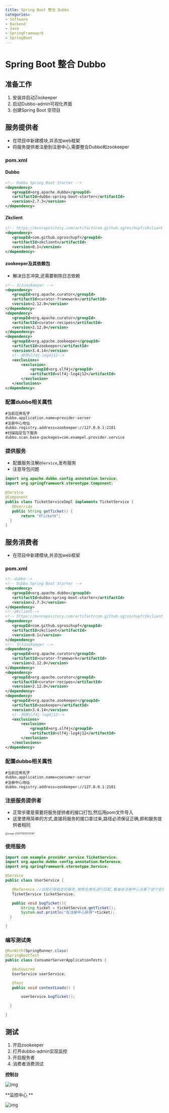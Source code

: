 ```yaml
---
title: Spring Boot 整合 Dubbo
categories:
- Software
- Backend
- Java
- SpringFramework
- SpringBoot
---
```

# Spring Boot 整合 Dubbo

## 准备工作

1. 安装并启动Zookeeper
2. 启动Dubbo-admin可视化界面
3. 创建Spring Boot 空项目

## 服务提供者

- 在项目中新建模块,并添加web框架
- 将服务提供者注册到注册中心,需要整合Dubbo和zookeeper

### pom.xml

#### Dubbo

```xml
<!-- Dubbo Spring Boot Starter -->
<dependency>
   <groupId>org.apache.dubbo</groupId>
   <artifactId>dubbo-spring-boot-starter</artifactId>
   <version>2.7.3</version>
</dependency>
```

#### Zkclient

```xml
<!-- https://mvnrepository.com/artifact/com.github.sgroschupf/zkclient -->
<dependency>
   <groupId>com.github.sgroschupf</groupId>
   <artifactId>zkclient</artifactId>
   <version>0.1</version>
</dependency>
```

#### zookeeper及其依赖包

- 解决日志冲突,还需要剔除日志依赖

```xml
<!-- 引入zookeeper -->
<dependency>
   <groupId>org.apache.curator</groupId>
   <artifactId>curator-framework</artifactId>
   <version>2.12.0</version>
</dependency>
<dependency>
   <groupId>org.apache.curator</groupId>
   <artifactId>curator-recipes</artifactId>
   <version>2.12.0</version>
</dependency>
<dependency>
   <groupId>org.apache.zookeeper</groupId>
   <artifactId>zookeeper</artifactId>
   <version>3.4.14</version>
   <!--排除slf4j-log4j12-->
   <exclusions>
       <exclusion>
           <groupId>org.slf4j</groupId>
           <artifactId>slf4j-log4j12</artifactId>
       </exclusion>
   </exclusions>
</dependency>
```

### 配置dubbo相关属性

```properties
#当前应用名字
dubbo.application.name=provider-server
#注册中心地址
dubbo.registry.address=zookeeper://127.0.0.1:2181
#扫描指定包下服务
dubbo.scan.base-packages=com.exampel.provider.service
```

###  提供服务

- 配置服务注解`@Service`,发布服务
- 注意导包问题

```java
import org.apache.dubbo.config.annotation.Service;
import org.springframework.stereotype.Component;

@Service
@Component
public class TicketServiceImpl implements TicketService {
   @Override
   public String getTicket() {
       return "《Ticket》";
  }
}
```

## 服务消费者

- 在项目中新建模块,并添加web框架

### pom.xml

```xml
<!--dubbo-->
<!-- Dubbo Spring Boot Starter -->
<dependency>
   <groupId>org.apache.dubbo</groupId>
   <artifactId>dubbo-spring-boot-starter</artifactId>
   <version>2.7.3</version>
</dependency>
<!--zKclient-->
<!-- https://mvnrepository.com/artifact/com.github.sgroschupf/zkclient -->
<dependency>
   <groupId>com.github.sgroschupf</groupId>
   <artifactId>zkclient</artifactId>
   <version>0.1</version>
</dependency>
<!-- 引入zookeeper -->
<dependency>
   <groupId>org.apache.curator</groupId>
   <artifactId>curator-framework</artifactId>
   <version>2.12.0</version>
</dependency>
<dependency>
   <groupId>org.apache.curator</groupId>
   <artifactId>curator-recipes</artifactId>
   <version>2.12.0</version>
</dependency>
<dependency>
   <groupId>org.apache.zookeeper</groupId>
   <artifactId>zookeeper</artifactId>
   <version>3.4.14</version>
   <!--排除slf4j-log4j12-->
   <exclusions>
       <exclusion>
           <groupId>org.slf4j</groupId>
           <artifactId>slf4j-log4j12</artifactId>
       </exclusion>
   </exclusions>
</dependency>
```

### 配置dubbo相关属性

```properties
#当前应用名字
dubbo.application.name=consumer-server
#注册中心地址
dubbo.registry.address=zookeeper://127.0.0.1:2181
```

### 注册服务提供者

- 正常步骤是需要将服务提供者的接口打包,然后用pom文件导入
- 这里使用简单的方式,直接将服务的接口拿过来,路径必须保证正确,即和服务提供者相同

<img src="https://raw.githubusercontent.com/LuShan123888/Files/main/Pictures/2020-12-10-2020-11-18-image-20201118151125167.png" alt="image-20201118151125167" style="zoom:50%;" />

### 使用服务

```java
import com.example.provider.service.TicketService;
import org.apache.dubbo.config.annotation.Reference;
import org.springframework.stereotype.Service;

@Service
public class UserService {

   @Reference //远程引用指定的服务,按照全类名进行匹配,看谁给注册中心注册了这个全类名
   TicketService ticketService;

   public void bugTicket(){
       String ticket = ticketService.getTicket();
       System.out.println("在注册中心获得"+ticket);
  }

}
```

### 编写测试类

```java
@RunWith(SpringRunner.class)
@SpringBootTest
public class ConsumerServerApplicationTests {

   @Autowired
   UserService userService;

   @Test
   public void contextLoads() {

       userService.bugTicket();

  }

}
```

## 测试

1. 开启zookeeper
2. 打开dubbo-admin实现监控
3. 开启服务者
4. 消费者消费测试

**控制台**

![img](https://raw.githubusercontent.com/LuShan123888/Files/main/Pictures/2020-12-10-2020-11-18-640-20201118153138639.png)

**监控中心 **

![img](https://raw.githubusercontent.com/LuShan123888/Files/main/Pictures/2020-12-10-2020-11-18-640-20201118153138762.png)